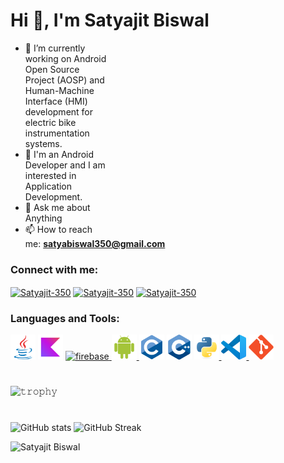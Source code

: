<h1> Hi 👋, I'm Satyajit Biswal </h1>

<img align="right" height="300" width="350" alt="GIF" src="https://media.giphy.com/media/v1.Y2lkPTc5MGI3NjExMTI5YWNjYmFmYmRhZGRmZDgxY2ViMWIyMGNkOWMwNjc0MDQ0ZWNjMiZlcD12MV9pbnRlcm5hbF9naWZzX2dpZklkJmN0PWc/UJOIPO34viVwSZrlUs/giphy.gif" style="border-radius: 50%;"/>

- 🔭 I’m currently working on Android Open Source Project (AOSP) and Human-Machine Interface (HMI) development for electric bike instrumentation systems.
- 🌱 I'm an Android Developer and I am interested in Application Development.
- 💬 Ask me about Anything
- 📫 How to reach me: **satyabiswal350@gmail.com**
<h3 align="left">Connect with me:</h3>
<p align="left">
  <a href="https://www.linkedin.com/in/satyajit-biswal-b01325202/" target="blank"><img align="center" src="https://raw.githubusercontent.com/rahuldkjain/github-profile-readme-generator/master/src/images/icons/Social/linked-in-alt.svg" alt="Satyajit-350" height="30" width="40" /></a>
  <a href="https://leetcode.com/satyabiswal350/" target="blank"><img align="center" src="https://raw.githubusercontent.com/rahuldkjain/github-profile-readme-generator/master/src/images/icons/Social/leet-code.svg" alt="Satyajit-350" height="30" width="40" /></a>
  <a href="https://auth.geeksforgeeks.org/user/satyabiswal350/practice/" target="blank"><img align="center" src="https://raw.githubusercontent.com/rahuldkjain/github-profile-readme-generator/master/src/images/icons/Social/geeks-for-geeks.svg" alt="Satyajit-350" height="30" width="40" /></a>
</p>
<h3 align="left">Languages and Tools:</h3>
<p align="left">
  <a> <img src="https://raw.githubusercontent.com/devicons/devicon/master/icons/java/java-original.svg" alt="java" width="40" height="40"/> </a>
  <a> <img src="https://raw.githubusercontent.com/devicons/devicon/master/icons/kotlin/kotlin-original.svg" alt="java" width="40" height="40"/> </a>
  <a href="https://firebase.google.com/" target="_blank" rel="noreferrer"> <img src="https://www.vectorlogo.zone/logos/firebase/firebase-icon.svg" alt="firebase" width="40" height="40"/> </a>
  <a href="https://developer.android.com/" target="_blank"> <img src="https://raw.githubusercontent.com/devicons/devicon/master/icons/android/android-original.svg" alt="android" width="40" height="40"/> </a>
  <a> <img src="https://raw.githubusercontent.com/devicons/devicon/master/icons/c/c-original.svg" alt="c" width="40" height="40"/> </a>
  <a> <img src="https://raw.githubusercontent.com/devicons/devicon/master/icons/cplusplus/cplusplus-original.svg" alt="cpp" width="40" height="40"/> </a>
  <a href="https://www.python.org" target="_blank" rel="noreferrer"> <img src="https://raw.githubusercontent.com/devicons/devicon/master/icons/python/python-original.svg" alt="python" width="40" height="40"/> </a>
  <a href="https://code.visualstudio.com/" target="_blank"> <img src="https://raw.githubusercontent.com/devicons/devicon/master/icons/vscode/vscode-original.svg" alt="vscode" width="40" height="40"/> </a>
  <a href="https://git-scm.com/" target="_blank"> <img src="https://raw.githubusercontent.com/devicons/devicon/master/icons/git/git-original.svg" alt="git" width="40" height="40"/> </a>

<br>

#

![𝚝𝚛𝚘𝚙𝚑𝚢](https://github-profile-trophy.vercel.app/?username=Satyajit-350&column=9&margin-w=15&margin-h=15)

#


<p align="left">
  <img src="https://github-readme-stats-sigma-five.vercel.app/api?username=Satyajit-350&show_icons=true&theme=tokyonight" alt="GitHub stats" height="150"/>
  <img src="https://github-readme-streak-stats.herokuapp.com/?user=Satyajit-350&theme=tokyonight" alt="GitHub Streak" height="150"/>
</p>
<p align="left">
  <img src="https://github-readme-stats-sigma-five.vercel.app/api/top-langs?username=Satyajit-350&show_icons=true&locale=en&layout=compact&theme=dark" alt="Satyajit Biswal" />
</p>

